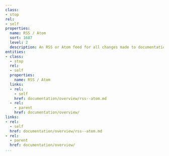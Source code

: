 ```yaml
---
class:
- stop
rel:
- self
properties:
  name: RSS / Atom
  sort: 1687
  level: 2
  description: An RSS or Atom feed for all changes made to documentation.
entities:
- class:
  - stop
  rel:
  - self
  properties:
    name: RSS / Atom
  links:
  - rel:
    - self
    href: documentation/overview/rss--atom.md
  - rel:
    - parent
    href: documentation/overview/
links:
- rel:
  - self
  href: documentation/overview/rss--atom.md
- rel:
  - parent
  href: documentation/overview/
...
```

